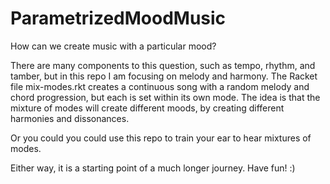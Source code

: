 # ParametrizedMoodMusic

How can we create music with a particular mood?

There are many components to this question, such as tempo, rhythm, and tamber, but in this repo I am focusing on melody and harmony.
The Racket file mix-modes.rkt creates a continuous song with a random melody and chord progression, but each is set within its own mode.
The idea is that the mixture of modes will create different moods, by creating different harmonies and dissonances.

Or you could you could use this repo to train your ear to hear mixtures of modes.

Either way, it is a starting point of a much longer journey.
Have fun! :)
